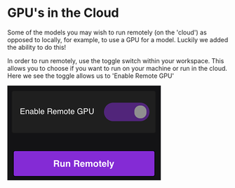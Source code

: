 # GPU's in the Cloud

Some of the models you may wish to run remotely (on the 'cloud') as opposed to locally, for example, to use a GPU for a model. Luckily we added the ability to do this!

In order to run remotely, use the toggle switch within your workspace. This allows you to choose if you want to run on your machine or run in the cloud. Here we see the toggle allows us to 'Enable Remote GPU'

![Remote GPU](images/running_remotely.png)
